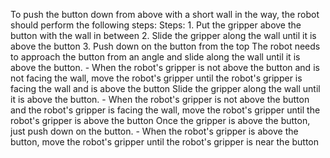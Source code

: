 To push the button down from above with a short wall in the way, the robot should perform the following steps:
    Steps:  1. Put the gripper above the button with the wall in between  2. Slide the gripper along the wall until it is above the button  3. Push down on the button from the top
    The robot needs to approach the button from an angle and slide along the wall until it is above the button.
    - When the robot's gripper is not above the button and is not facing the wall, move the robot's gripper until the robot's gripper is facing the wall and is above the button
    Slide the gripper along the wall until it is above the button.
    - When the robot's gripper is not above the button and the robot's gripper is facing the wall, move the robot's gripper until the robot's gripper is above the button
    Once the gripper is above the button, just push down on the button.
    - When the robot's gripper is above the button, move the robot's gripper until the robot's gripper is near the button